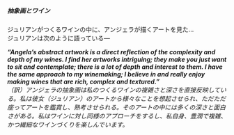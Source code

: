 ##### 抽象画とワイン

ジュリアンがつくるワインの中に、アンジェラが描くアートを見た…  
ジュリアンは次のように語っている―  

***“Angela’s abstract artwork is a direct reflection of the complexity and depth of my wines. I find her artworks intriguing; they make you just want to sit and contemplate; there is a lot of depth and interest to them. I have the same approach to my winemaking; I believe in and really enjoy making wines that are rich, complex and textured.”***  
*（訳）アンジェラの抽象画は私のつくるワインの複雑さと深さを直接反映している。私は彼女（ジュリアン）のアートから様々なことを想起させられ、ただただ座ってアートを鑑賞し、熟考させられる。そのアートの中には多くの深さと面白さがある。私はワインに対し同様のアプローチをするし、私自身、豊潤で複雑、かつ繊細なワインづくりを楽しんでいます。*